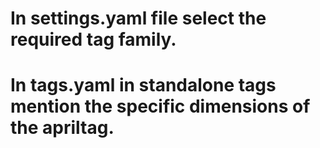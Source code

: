 # In settings.yaml file select the required tag family.
# In tags.yaml in standalone tags mention the specific dimensions of the apriltag.
